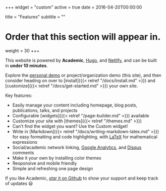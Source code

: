 +++
widget = "custom"
active = true
date = 2016-04-20T00:00:00

title = "Features"
subtitle = ""

# Order that this section will appear in.
weight = 30
+++

This website is powered by **Academic**, [Hugo](https://gohugo.io), and [Netlify](https://www.netlify.com/), and can be built in **under 10 minutes**.

Explore the [personal demo](https://academic-demo.netlify.com/) or project/organization demo (this site), and then consider heading on over to [install]({{< relref "/docs/install.md" >}}) and [customize]({{< relref "/docs/get-started.md" >}}) your own site.

Key features:

- Easily manage your content including homepage, blog posts, publications, talks, and projects
- Configurable [widgets]({{< relref "/page-builder.md" >}}) available
- Customize your site with [themes]({{< relref "/themes.md" >}})
- Can't find the widget you want? Use the Custom widget!
- Write in [Markdown]({{< relref "/docs/writing-markdown-latex.md" >}}) for easy formatting and code highlighting, with [LaTeX](https://en.wikibooks.org/wiki/LaTeX/Mathematics) for mathematical expressions
- Social/academic network linking, [Google Analytics](https://analytics.google.com), and [Disqus](https://disqus.com) comments
- Make it your own by installing color themes
- Responsive and mobile friendly
- Simple and refreshing one page design

If you like Academic, [_star_ it on Github](https://github.com/gcushen/hugo-academic) to show your support and keep track of updates :smiley:
